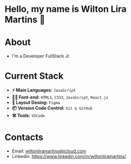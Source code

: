 # Hello, my name is Wilton Lira Martins 👋

# About
- I'm a Developer FullStack Jr


# Current Stack
- **⚡️ Main Languages:** `JavaScript` 
- **👨‍💻 Font-end:** `HTML5`, `CSS3`, `JavaScript`, `React.js`
- **🎨 Layout Desing:** `Figma`  
- **📦 Version Code Control:** `Git & GitHub`
- **🛠️ Tools:** `VSCode`

# Contacts
- Email: wiltonliramartins@icloud.com
- Linkedin: https://www.linkedin.com/in/wiltonliramartins/
